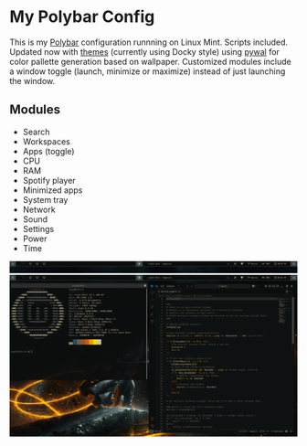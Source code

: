 # My Polybar Config
This is my [Polybar](https://github.com/polybar/polybar) configuration runnning on Linux Mint. Scripts included. Updated now with [themes](https://github.com/adi1090x/polybar-themes) (currently using Docky style) using [pywal](https://github.com/dylanaraps/pywal) for color pallette generation based on wallpaper. Customized modules include a window toggle (launch, minimize or maximize) instead of just launching the window.

## Modules
- Search
- Workspaces
- Apps (toggle)
- CPU
- RAM
- Spotify player
- Minimized apps
- System tray
- Network
- Sound
- Settings
- Power
- Time

 ![screenshot](polybar_ss_zoomed.png)
 ![screenshot](polybar_ss_setup_2.png)

